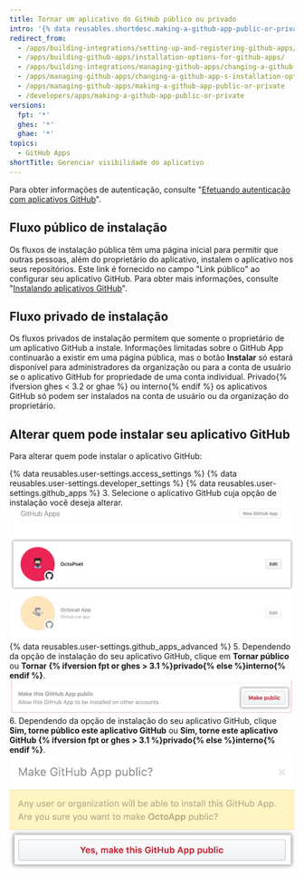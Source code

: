 ```yaml
---
title: Tornar um aplicativo do GitHub público ou privado
intro: '{% data reusables.shortdesc.making-a-github-app-public-or-private %}'
redirect_from:
  - /apps/building-integrations/setting-up-and-registering-github-apps/about-installation-options-for-github-apps/
  - /apps/building-github-apps/installation-options-for-github-apps/
  - /apps/building-integrations/managing-github-apps/changing-a-github-app-s-installation-option/
  - /apps/managing-github-apps/changing-a-github-app-s-installation-option/
  - /apps/managing-github-apps/making-a-github-app-public-or-private
  - /developers/apps/making-a-github-app-public-or-private
versions:
  fpt: '*'
  ghes: '*'
  ghae: '*'
topics:
  - GitHub Apps
shortTitle: Gerenciar visibilidade do aplicativo
---
```


Para obter informações de autenticação, consulte "[Efetuando autenticação com aplicativos GitHub](/apps/building-github-apps/authenticating-with-github-apps/#authenticating-as-an-installation)".

## Fluxo público de instalação

Os fluxos de instalação pública têm uma página inicial para permitir que outras pessoas, além do proprietário do aplicativo, instalem o aplicativo nos seus repositórios. Este link é fornecido no campo "Link público" ao configurar seu aplicativo GitHub. Para obter mais informações, consulte "[Instalando aplicativos GitHub](/apps/installing-github-apps/)".

## Fluxo privado de instalação

Os fluxos privados de instalação permitem que somente o proprietário de um aplicativo GitHub a instale. Informações limitadas sobre o GitHub App continuarão a existir em uma página pública, mas o botão **Instalar** só estará disponível para administradores da organização ou para a conta de usuário se o aplicativo GitHub for propriedade de uma conta individual. Privado{% ifversion ghes < 3.2 or ghae %} ou interno{% endif %} os aplicativos GitHub só podem ser instalados na conta de usuário ou da organização do proprietário.

## Alterar quem pode instalar seu aplicativo GitHub

Para alterar quem pode instalar o aplicativo GitHub:

{% data reusables.user-settings.access_settings %}
{% data reusables.user-settings.developer_settings %}
{% data reusables.user-settings.github_apps %}
3. Selecione o aplicativo GitHub cuja opção de instalação você deseja alterar. ![Seleção de aplicativo](/assets/images/github-apps/github_apps_select-app.png)
{% data reusables.user-settings.github_apps_advanced %}
5. Dependendo da opção de instalação do seu aplicativo GitHub, clique em **Tornar público** ou **Tornar {% ifversion fpt or ghes > 3.1 %}privado{% else %}interno{% endif %}**. ![Botão para alterar a opção de instalação do seu aplicativo GitHub](/assets/images/github-apps/github_apps_make_public.png)
6. Dependendo da opção de instalação do seu aplicativo GitHub, clique **Sim, torne público este aplicativo GitHub** ou **Sim, torne este aplicativo GitHub {% ifversion fpt or ghes > 3.1 %}privado{% else %}interno{% endif %}**. ![Botão para confirmar a mudança de sua opção de instalação](/assets/images/github-apps/github_apps_confirm_installation_option.png)
